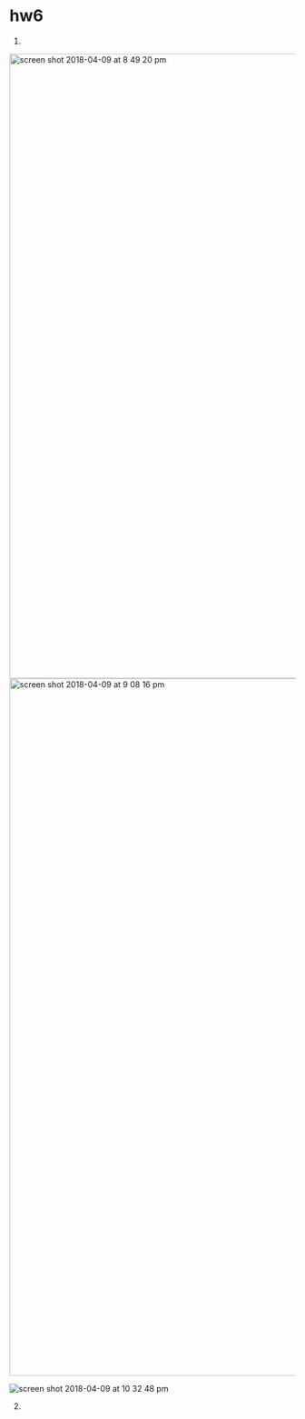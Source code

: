 # hw6

1.
<img width="1101" alt="screen shot 2018-04-09 at 8 49 20 pm" src="https://user-images.githubusercontent.com/35367037/38513734-ceb3e076-3c37-11e8-8bb0-b7e21461085e.png">

<img width="1229" alt="screen shot 2018-04-09 at 9 08 16 pm" src="https://user-images.githubusercontent.com/35367037/38514564-3d4c5246-3c3a-11e8-86cd-fb0ae40037a5.png">

![screen shot 2018-04-09 at 10 32 48 pm](https://user-images.githubusercontent.com/35367037/38518599-0a087598-3c46-11e8-8f4f-71ccc7a3c617.jpeg)

2.
